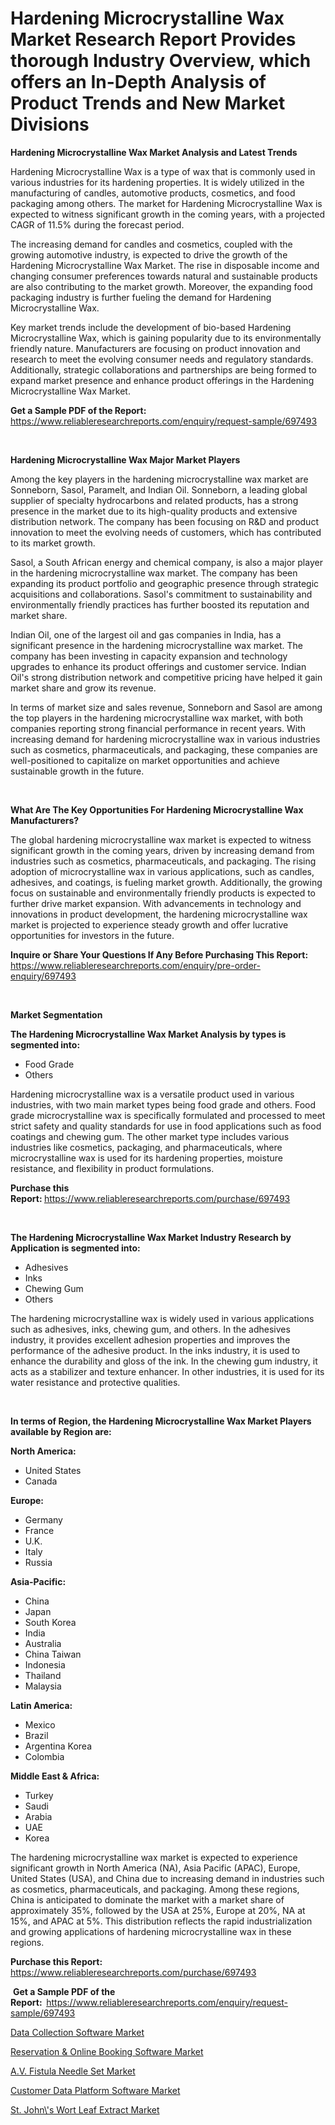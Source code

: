 <p><h1>Hardening Microcrystalline Wax Market Research Report Provides thorough Industry Overview, which offers an In-Depth Analysis of Product Trends and New Market Divisions</h1></p><p><strong>Hardening Microcrystalline Wax Market Analysis and Latest Trends</strong></p>
<p><p>Hardening Microcrystalline Wax is a type of wax that is commonly used in various industries for its hardening properties. It is widely utilized in the manufacturing of candles, automotive products, cosmetics, and food packaging among others. The market for Hardening Microcrystalline Wax is expected to witness significant growth in the coming years, with a projected CAGR of 11.5% during the forecast period.</p><p>The increasing demand for candles and cosmetics, coupled with the growing automotive industry, is expected to drive the growth of the Hardening Microcrystalline Wax Market. The rise in disposable income and changing consumer preferences towards natural and sustainable products are also contributing to the market growth. Moreover, the expanding food packaging industry is further fueling the demand for Hardening Microcrystalline Wax.</p><p>Key market trends include the development of bio-based Hardening Microcrystalline Wax, which is gaining popularity due to its environmentally friendly nature. Manufacturers are focusing on product innovation and research to meet the evolving consumer needs and regulatory standards. Additionally, strategic collaborations and partnerships are being formed to expand market presence and enhance product offerings in the Hardening Microcrystalline Wax Market.</p></p>
<p><strong>Get a Sample PDF of the Report:&nbsp;</strong> <a href="https://www.reliableresearchreports.com/enquiry/request-sample/697493">https://www.reliableresearchreports.com/enquiry/request-sample/697493</a></p>
<p>&nbsp;</p>
<p><strong>Hardening Microcrystalline Wax Major Market Players</strong></p>
<p><p>Among the key players in the hardening microcrystalline wax market are Sonneborn, Sasol, Paramelt, and Indian Oil. Sonneborn, a leading global supplier of specialty hydrocarbons and related products, has a strong presence in the market due to its high-quality products and extensive distribution network. The company has been focusing on R&D and product innovation to meet the evolving needs of customers, which has contributed to its market growth.</p><p>Sasol, a South African energy and chemical company, is also a major player in the hardening microcrystalline wax market. The company has been expanding its product portfolio and geographic presence through strategic acquisitions and collaborations. Sasol's commitment to sustainability and environmentally friendly practices has further boosted its reputation and market share.</p><p>Indian Oil, one of the largest oil and gas companies in India, has a significant presence in the hardening microcrystalline wax market. The company has been investing in capacity expansion and technology upgrades to enhance its product offerings and customer service. Indian Oil's strong distribution network and competitive pricing have helped it gain market share and grow its revenue.</p><p>In terms of market size and sales revenue, Sonneborn and Sasol are among the top players in the hardening microcrystalline wax market, with both companies reporting strong financial performance in recent years. With increasing demand for hardening microcrystalline wax in various industries such as cosmetics, pharmaceuticals, and packaging, these companies are well-positioned to capitalize on market opportunities and achieve sustainable growth in the future.</p></p>
<p>&nbsp;</p>
<p><strong>What Are The Key Opportunities For Hardening Microcrystalline Wax Manufacturers?</strong></p>
<p><p>The global hardening microcrystalline wax market is expected to witness significant growth in the coming years, driven by increasing demand from industries such as cosmetics, pharmaceuticals, and packaging. The rising adoption of microcrystalline wax in various applications, such as candles, adhesives, and coatings, is fueling market growth. Additionally, the growing focus on sustainable and environmentally friendly products is expected to further drive market expansion. With advancements in technology and innovations in product development, the hardening microcrystalline wax market is projected to experience steady growth and offer lucrative opportunities for investors in the future.</p></p>
<p><strong>Inquire or Share Your Questions If Any Before Purchasing This Report:</strong> <a href="https://www.reliableresearchreports.com/enquiry/pre-order-enquiry/697493">https://www.reliableresearchreports.com/enquiry/pre-order-enquiry/697493</a></p>
<p>&nbsp;</p>
<p><strong>Market Segmentation</strong></p>
<p><strong>The Hardening Microcrystalline Wax Market Analysis by types is segmented into:</strong></p>
<p><ul><li>Food Grade</li><li>Others</li></ul></p>
<p><p>Hardening microcrystalline wax is a versatile product used in various industries, with two main market types being food grade and others. Food grade microcrystalline wax is specifically formulated and processed to meet strict safety and quality standards for use in food applications such as food coatings and chewing gum. The other market type includes various industries like cosmetics, packaging, and pharmaceuticals, where microcrystalline wax is used for its hardening properties, moisture resistance, and flexibility in product formulations.</p></p>
<p><strong>Purchase this Report:&nbsp;</strong><a href="https://www.reliableresearchreports.com/purchase/697493">https://www.reliableresearchreports.com/purchase/697493</a></p>
<p>&nbsp;</p>
<p><strong>The Hardening Microcrystalline Wax Market Industry Research by Application is segmented into:</strong></p>
<p><ul><li>Adhesives</li><li>Inks</li><li>Chewing Gum</li><li>Others</li></ul></p>
<p><p>The hardening microcrystalline wax is widely used in various applications such as adhesives, inks, chewing gum, and others. In the adhesives industry, it provides excellent adhesion properties and improves the performance of the adhesive product. In the inks industry, it is used to enhance the durability and gloss of the ink. In the chewing gum industry, it acts as a stabilizer and texture enhancer. In other industries, it is used for its water resistance and protective qualities.</p></p>
<p>&nbsp;</p>
<p><strong>In terms of Region, the Hardening Microcrystalline Wax Market Players available by Region are:</strong></p>
<p>
    <p> <strong> North America: </strong>
        <ul>
            <li>United States</li>
            <li>Canada</li>
        </ul>
        </p> 
    <p> <strong> Europe: </strong>
        <ul>
            <li>Germany</li>
            <li>France</li>
            <li>U.K.</li>
            <li>Italy</li>
            <li>Russia</li>
        </ul>
        </p> 
    <p> <strong> Asia-Pacific: </strong>
        <ul>
            <li>China</li>
            <li>Japan</li>
            <li>South Korea</li>
            <li>India</li>
            <li>Australia</li>
            <li>China Taiwan</li>
            <li>Indonesia</li>
            <li>Thailand</li>
            <li>Malaysia</li>
        </ul>
        </p> 
    <p> <strong> Latin America: </strong>
        <ul>
            <li>Mexico</li>
            <li>Brazil</li>
            <li>Argentina Korea</li>
            <li>Colombia</li>
        </ul>
        </p> 
    <p> <strong> Middle East & Africa: </strong>
        <ul>
            <li>Turkey</li>
            <li>Saudi</li>
            <li>Arabia</li>
            <li>UAE</li>
            <li>Korea</li>
        </ul>
    </p>
    </p>
<p><p>The hardening microcrystalline wax market is expected to experience significant growth in North America (NA), Asia Pacific (APAC), Europe, United States (USA), and China due to increasing demand in industries such as cosmetics, pharmaceuticals, and packaging. Among these regions, China is anticipated to dominate the market with a market share of approximately 35%, followed by the USA at 25%, Europe at 20%, NA at 15%, and APAC at 5%. This distribution reflects the rapid industrialization and growing applications of hardening microcrystalline wax in these regions.</p></p>
<p><strong>Purchase this Report: </strong><a href="https://www.reliableresearchreports.com/purchase/697493">https://www.reliableresearchreports.com/purchase/697493</a></p>
<p>&nbsp;<strong>Get a Sample PDF of the Report:&nbsp;&nbsp;</strong><a href="https://www.reliableresearchreports.com/enquiry/request-sample/697493">https://www.reliableresearchreports.com/enquiry/request-sample/697493</a></p>
<p><strong></strong></p>
<p><p><a href="https://medium.com/@chiragreportprime3/data-collection-software-market-size-market-outlook-and-market-forecast-2024-to-2031-644752cd0641">Data Collection Software Market</a></p><p><a href="https://medium.com/@gabriellemcgrath66/reservation-amp-online-booking-software-market-trends-and-market-analysis-forecasted-for-period-8cd1c9c9891c">Reservation & Online Booking Software Market</a></p><p><a href="https://github.com/antony131rp/Market-Research-Report-List-2/blob/main/av-fistula-needle-set-market.md">A.V. Fistula Needle Set Market</a></p><p><a href="https://medium.com/p/7ec156a1937a/edit">Customer Data Platform Software Market</a></p><p><a href="https://github.com/ChiragRP21/Market-Research-Report-List-3/blob/main/st-johns-wort-leaf-extract-market.md">St. John\'s Wort Leaf Extract Market</a></p></p>